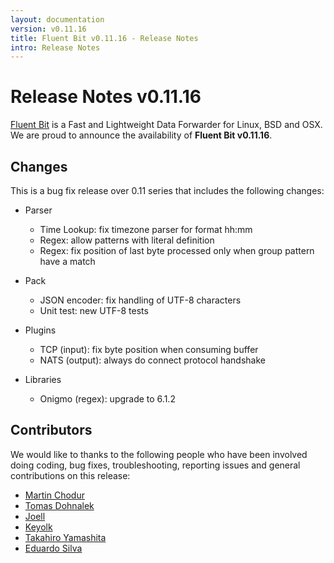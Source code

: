 ```yaml
---
layout: documentation
version: v0.11.16
title: Fluent Bit v0.11.16 - Release Notes
intro: Release Notes
---
```


# Release Notes v0.11.16

[Fluent Bit](http://fluentbit.io) is a Fast and Lightweight Data Forwarder for Linux, BSD and OSX. We are proud to announce the availability of __Fluent Bit v0.11.16__.

## Changes

This is a bug fix release over 0.11 series that includes the following changes:

- Parser
  - Time Lookup: fix timezone parser for format hh:mm
  - Regex: allow patterns with literal definition
  - Regex: fix position of last byte processed only when group pattern have a match

- Pack
  - JSON encoder: fix handling of UTF-8 characters
  - Unit test: new UTF-8 tests

- Plugins
  - TCP (input): fix byte position when consuming buffer
  - NATS (output): always do connect protocol handshake

- Libraries
  - Onigmo (regex): upgrade to 6.1.2

## Contributors

We would like to thanks to the following people who have been involved doing coding, bug fixes, troubleshooting, reporting issues and general contributions on this release:

- [Martin Chodur](https://github.com/FUSAKLA)
- [Tomas Dohnalek](https://github.com/dohnto)
- [Joell](https://github.com/joell)
- [Keyolk](https://github.com/keyolk)
- [Takahiro Yamashita](https://github.com/nokute78)
- [Eduardo Silva](https://github.com/edsiper)
